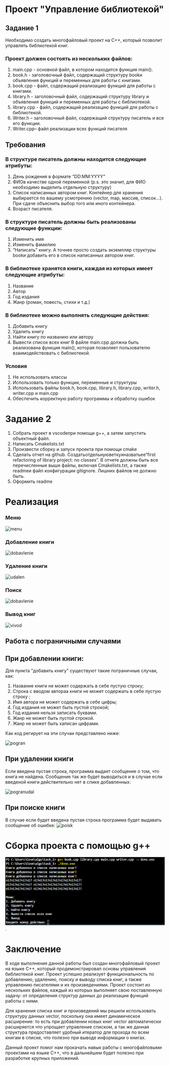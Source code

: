 # Проект "Управление библиотекой"
## Задание 1
Необходимо создать многофайловый проект на C++, который позволит управлять библиотекой книг. 

### Проект должен состоять из нескольких файлов:
1.	main.cpp - основной файл, в котором находится функция main().
2.	book.h - заголовочный файл, содержащий структуру bookи объявления функций и переменных для работы с книгами.
3.	book.cpp - файл, содержащий реализацию функций для работы с книгами.
4.	library.h - заголовочный файл, содержащий структуру library и объявления функций и переменных для работы с библиотекой.
5.	library.cpp - файл, содержащий реализацию функций для работы с библиотекой.
6.	Writer.h – заголовочный файл, содержащий структуру писатель и все его функции.
7.	Writer.cpp– файл реализации всех функций писателя

## Требования
### В структуре писатель должны находится следующие атрибуты:
1.	День рождения в формате “DD:MM:YYYY”
2.	ФИОв качестве одной переменной (p.s. это значит, для ФИО необходимо выделить отдельную структуру)
3.	Список написанных автором книг. Контейнер для хранения выбирается по вашему усмотрению (vector, map, массив, список…). При сдаче объяснить выбор того или иного контейнера.
4.	Возраст писателя.

### В структуре писатель должны быть реализованы следующие функции:
1.	Изменить имя
2.	Изменить фамилию
3.	“Написать” книгу. А точнее просто создать экземпляр структуры bookи добавить его в список написанных автором книг.

### В библиотеке хранятся книги, каждая из которых имеет следующие атрибуты:
1.	Название
2.	Автор
3.	Год издания
4.	Жанр (роман, повесть, стихи и т.д.)

### В библиотеке можно выполнять следующие действия:
1.	Добавить книгу
2.	Удалить книгу
3.	Найти книгу по названию или автору
4.	Вывести список всех книг
В файле main.cpp должна быть реализована функция main(), которая позволяет пользователю взаимодействовать с библиотекой.

### Условия
1.	Не использовать классы
2.	Использовать только функции, переменные и структуры
3.	Использовать файлы book.h, book.cpp, library.h, library.cpp, writer.h, writer.cpp и main.cpp
4.	Обеспечить корректную работу программы и обработку ошибок

# Задание 2
1.	Собрать проект в vscodeпри помощи  g++, а затем запустить объектный файл.
2.	Написать Cmakelists.txt
3.	Произвести сборку и запуск проекта при помощи cmake
4.	Сделать отчет на github. Создатьотдельнуюветкуиназватьее“first refactoring of library project: no classes”. В отчете должны быть все перечисленные выше файлы, включая Cmakelists.txt, а также readmeи файл конфигурации gitignore. Лишних файлов не должно быть.
5.	Оформить readme

# Реализация
### Меню
![menu](./photo/menu.jpg)

### Добавление книги
![dobavlenie](./photo/dobbook.jpg)

### Удаление книги
![udalen](./photo/udbook.jpg)

### Поиск
![dobavlenie](./photo/poisk.jpg)

### Вывод книг
![vivod](./photo/vivodbook.jpg)

## Работа с пограничными случаями

## При добавлении книги:
Для пункта "добавить книгу" существуют такие пограничные случаи, как:
1.	Название книги не может содержать в себе пустую строку;
2.	Строка с вводом автораа книги не может содержать в себе пустую строку ;
3.	Имя автора не может содержать в себе цифры;
4.	Год издания не может быть пустой строкой;
5.	Год издания нельзя записать буквами.
6.	Жанр не может быть пустой строкой.
7.	Жанр не может быть хаписан цифрами.
   
Как код регирует на эти случаи представлено ниже:
   
![pogran](./photo/pogranbook.jpg)


## При удалении книги
Если введена пустая строка, программа выдает сообщение о том, что книга не найдена. Сообщение так же будет выводиться и в случае если введеной книги действительно нет в спике добавленных:

![pogranudal](./photo/pust1.jpg)


## При поиске книги
В случае если будет введена пустая строка программа будет выдавать сообщение об ошибке:
![poisk](./photo/pokaz.jpg)

# Сборка проекта с помощью g++
![sbor](./photo/sbor.jpg).


# Заключение
В ходе выполнения данной работы был создан многофайловый проект на языке C++, который продемонстрировал основы управления библиотекой книг. Проект успешно реализует функциональность по добавлению, удалению, поиску и выводу списка книг, а также управлению писателями и их произведениями. Проект состоит из нескольких файлов, каждый из которых выполняет свою поставленную задачу: от определения структур данных до реализации функций работы с ними. 

Для хранения списка книг и произведений мы решили использовать структуру данных vector, поскольку она имеет динамическое расширение: то есть при добавлении новых книг vector автоматически расширяется что упрощает управление списком, а так же данная структура предоставляет удобный итератор для прохода по всем книгам в списке, что полезно при выводе информации о книгах.

Данный проект помог нам прокачать навык работы с многофайловыми проектами на языке С++, что в дальнейшем будет полезно при разработке крупных приложений.


